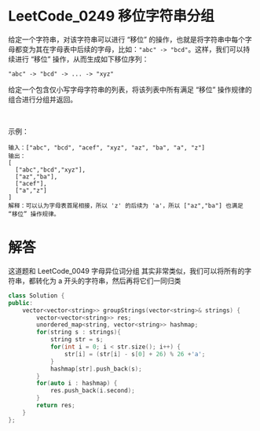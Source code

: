 # LeetCode_0249 移位字符串分组

给定一个字符串，对该字符串可以进行 “移位” 的操作，也就是将字符串中每个字母都变为其在字母表中后续的字母，比如：``"abc" -> "bcd"``。这样，我们可以持续进行 “移位” 操作，从而生成如下移位序列：

```
"abc" -> "bcd" -> ... -> "xyz"
```

给定一个包含仅小写字母字符串的列表，将该列表中所有满足 “移位” 操作规律的组合进行分组并返回。

 

示例：
```
输入：["abc", "bcd", "acef", "xyz", "az", "ba", "a", "z"]
输出：
[
  ["abc","bcd","xyz"],
  ["az","ba"],
  ["acef"],
  ["a","z"]
]
解释：可以认为字母表首尾相接，所以 'z' 的后续为 'a'，所以 ["az","ba"] 也满足 “移位” 操作规律。
```

# 解答
这道题和 LeetCode_0049 字母异位词分组 其实非常类似，我们可以将所有的字符串，都转化为 a 开头的字符串，然后再将它们一同归类

```C++
class Solution {
public:
    vector<vector<string>> groupStrings(vector<string>& strings) {
        vector<vector<string>> res;
        unordered_map<string, vector<string>> hashmap;
        for(string s : strings){
            string str = s;
            for(int i = 0; i < str.size(); i++) {
                str[i] = (str[i] - s[0] + 26) % 26 +'a';
            }
            hashmap[str].push_back(s);
        }
        for(auto i : hashmap) {
            res.push_back(i.second);
        }
        return res;
    }
};
```